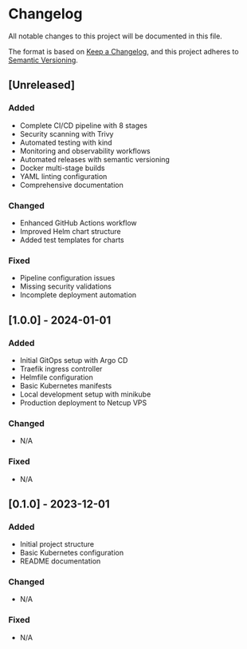 # Changelog

All notable changes to this project will be documented in this file.

The format is based on [Keep a Changelog](https://keepachangelog.com/en/1.0.0/),
and this project adheres to [Semantic Versioning](https://semver.org/spec/v2.0.0.html).

## [Unreleased]

### Added
- Complete CI/CD pipeline with 8 stages
- Security scanning with Trivy
- Automated testing with kind
- Monitoring and observability workflows
- Automated releases with semantic versioning
- Docker multi-stage builds
- YAML linting configuration
- Comprehensive documentation

### Changed
- Enhanced GitHub Actions workflow
- Improved Helm chart structure
- Added test templates for charts

### Fixed
- Pipeline configuration issues
- Missing security validations
- Incomplete deployment automation

## [1.0.0] - 2024-01-01

### Added
- Initial GitOps setup with Argo CD
- Traefik ingress controller
- Helmfile configuration
- Basic Kubernetes manifests
- Local development setup with minikube
- Production deployment to Netcup VPS

### Changed
- N/A

### Fixed
- N/A

## [0.1.0] - 2023-12-01

### Added
- Initial project structure
- Basic Kubernetes configuration
- README documentation

### Changed
- N/A

### Fixed
- N/A 